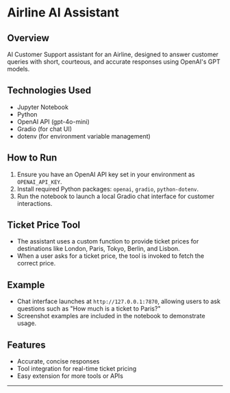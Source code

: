 # Airline AI Assistant

## Overview
AI Customer Support assistant for an Airline, designed to answer customer queries with short, courteous, and accurate responses using OpenAI's GPT models.

## Technologies Used
- Jupyter Notebook
- Python
- OpenAI API (gpt-4o-mini)
- Gradio (for chat UI)
- dotenv (for environment variable management)

## How to Run
1. Ensure you have an OpenAI API key set in your environment as `OPENAI_API_KEY`.
2. Install required Python packages: `openai`, `gradio`, `python-dotenv`.
3. Run the notebook to launch a local Gradio chat interface for customer interactions.

## Ticket Price Tool
- The assistant uses a custom function to provide ticket prices for destinations like London, Paris, Tokyo, Berlin, and Lisbon.
- When a user asks for a ticket price, the tool is invoked to fetch the correct price.

## Example
- Chat interface launches at `http://127.0.0.1:7870`, allowing users to ask questions such as "How much is a ticket to Paris?"
- Screenshot examples are included in the notebook to demonstrate usage.

## Features
- Accurate, concise responses
- Tool integration for real-time ticket pricing
- Easy extension for more tools or APIs

---